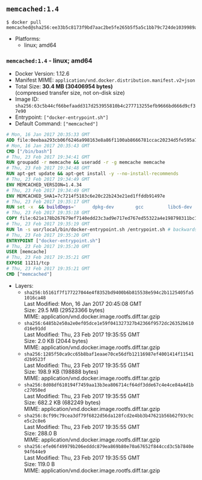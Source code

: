 ## `memcached:1.4`

```console
$ docker pull memcached@sha256:ee33b5c8173f9bd7aac2be5fe265b5f5a5c1bb79c724de1039989a20c6a43821
```

-	Platforms:
	-	linux; amd64

### `memcached:1.4` - linux; amd64

-	Docker Version: 1.12.6
-	Manifest MIME: `application/vnd.docker.distribution.manifest.v2+json`
-	Total Size: **30.4 MB (30406954 bytes)**  
	(compressed transfer size, not on-disk size)
-	Image ID: `sha256:63c5b44cf66befaadd317d253955810b4c277713255efb9666bd666d9cf37e90`
-	Entrypoint: `["docker-entrypoint.sh"]`
-	Default Command: `["memcached"]`

```dockerfile
# Mon, 16 Jan 2017 20:35:33 GMT
ADD file:0eebaa293cb06f6246a998163e8a86f1100ab8666781ccac20234d5fe595a7ec in / 
# Mon, 16 Jan 2017 20:35:43 GMT
CMD ["/bin/bash"]
# Thu, 23 Feb 2017 19:34:41 GMT
RUN groupadd -r memcache && useradd -r -g memcache memcache
# Thu, 23 Feb 2017 19:34:48 GMT
RUN apt-get update && apt-get install -y --no-install-recommends 		libevent-2.0-5 	&& rm -rf /var/lib/apt/lists/*
# Thu, 23 Feb 2017 19:34:49 GMT
ENV MEMCACHED_VERSION=1.4.34
# Thu, 23 Feb 2017 19:34:49 GMT
ENV MEMCACHED_SHA1=7c7214f5183c6e20c22b243e21ed1ffddb91497e
# Thu, 23 Feb 2017 19:35:17 GMT
RUN set -x 	&& buildDeps=' 		dpkg-dev 		gcc 		libc6-dev 		libevent-dev 		make 		perl 		wget 	' 	&& apt-get update && apt-get install -y $buildDeps --no-install-recommends 	&& rm -rf /var/lib/apt/lists/* 	&& wget -O memcached.tar.gz "http://memcached.org/files/memcached-$MEMCACHED_VERSION.tar.gz" 	&& echo "$MEMCACHED_SHA1  memcached.tar.gz" | sha1sum -c - 	&& mkdir -p /usr/src/memcached 	&& tar -xzf memcached.tar.gz -C /usr/src/memcached --strip-components=1 	&& rm memcached.tar.gz 	&& cd /usr/src/memcached 	&& ./configure --build="$(dpkg-architecture --query DEB_BUILD_GNU_TYPE)" 	&& make -j "$(nproc)" 	&& make install 	&& cd / && rm -rf /usr/src/memcached 	&& apt-get purge -y --auto-remove $buildDeps
# Thu, 23 Feb 2017 19:35:18 GMT
COPY file:621e178b267679ef7140edd23c3ad9e717ed767ed55322a4e198798311bc1d36 in /usr/local/bin/ 
# Thu, 23 Feb 2017 19:35:19 GMT
RUN ln -s usr/local/bin/docker-entrypoint.sh /entrypoint.sh # backwards compat
# Thu, 23 Feb 2017 19:35:20 GMT
ENTRYPOINT ["docker-entrypoint.sh"]
# Thu, 23 Feb 2017 19:35:20 GMT
USER [memcache]
# Thu, 23 Feb 2017 19:35:21 GMT
EXPOSE 11211/tcp
# Thu, 23 Feb 2017 19:35:21 GMT
CMD ["memcached"]
```

-	Layers:
	-	`sha256:b5161f7f177227044e4f8352bd9400b6b815538e594c2b1125405fa51016ca48`  
		Last Modified: Mon, 16 Jan 2017 20:45:08 GMT  
		Size: 29.5 MB (29523366 bytes)  
		MIME: application/vnd.docker.image.rootfs.diff.tar.gzip
	-	`sha256:6485b2e50a2e0ef05dce1e59f041327327b42366f9572dc26352b610d16e91dd`  
		Last Modified: Thu, 23 Feb 2017 19:35:55 GMT  
		Size: 2.0 KB (2044 bytes)  
		MIME: application/vnd.docker.image.rootfs.diff.tar.gzip
	-	`sha256:1285f50ca9cc65b8baf1eaae70ce56dfb12116987ef4001414f11541d2b9523f`  
		Last Modified: Thu, 23 Feb 2017 19:35:55 GMT  
		Size: 198.9 KB (198888 bytes)  
		MIME: application/vnd.docker.image.rootfs.diff.tar.gzip
	-	`sha256:8d08df610194f7459aa13b3ea806714cf64df3dde67c4e4ce84a4d1bc27050ed`  
		Last Modified: Thu, 23 Feb 2017 19:35:55 GMT  
		Size: 682.2 KB (682249 bytes)  
		MIME: application/vnd.docker.image.rootfs.diff.tar.gzip
	-	`sha256:8cf99c79cea3df79f6822d56da128fcd2e4bb3b47621b56b62f93c9ce5c2c8e6`  
		Last Modified: Thu, 23 Feb 2017 19:35:55 GMT  
		Size: 288.0 B  
		MIME: application/vnd.docker.image.rootfs.diff.tar.gzip
	-	`sha256:efe06f49979b206edddc879ea869b80e70a67652f844ccd3c5b7840e94f644e9`  
		Last Modified: Thu, 23 Feb 2017 19:35:55 GMT  
		Size: 119.0 B  
		MIME: application/vnd.docker.image.rootfs.diff.tar.gzip
